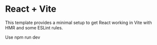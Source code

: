 # React + Vite

This template provides a minimal setup to get React working in Vite with HMR and some ESLint rules.

Use npm run dev

